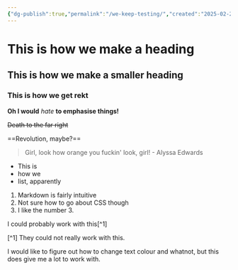 ```yaml
---
{"dg-publish":true,"permalink":"/we-keep-testing/","created":"2025-02-23T16:27:54.757+00:00"}
---
```


# This is how we make a heading
## This is how we make a smaller heading
### This is how we get rekt

**Oh I would** *hate* **to emphasise things!**

~~Death to the far right~~

==Revolution, maybe?==

> Girl, look how orange you fuckin' look, girl!
 \- Alyssa Edwards

- This is
- how we
- list, apparently

1. Markdown is fairly intuitive
2. Not sure how to go about CSS though
3. I like the number 3.

I could probably work with this[^1]

[^1] They could not really work with this.

I would like to figure out how to change text colour and whatnot, but this does give me a lot to work with.

